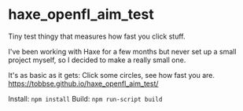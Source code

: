 # haxe_openfl_aim_test
Tiny test thingy that measures how fast you click stuff.

I've been working with Haxe for a few months but never set up a small project myself, so I decided to make a really small one.


It's as basic as it gets: Click some circles, see how fast you are.
https://tobbse.github.io/haxe_openfl_aim_test/

Install: `npm install`
Build: `npm run-script build`
